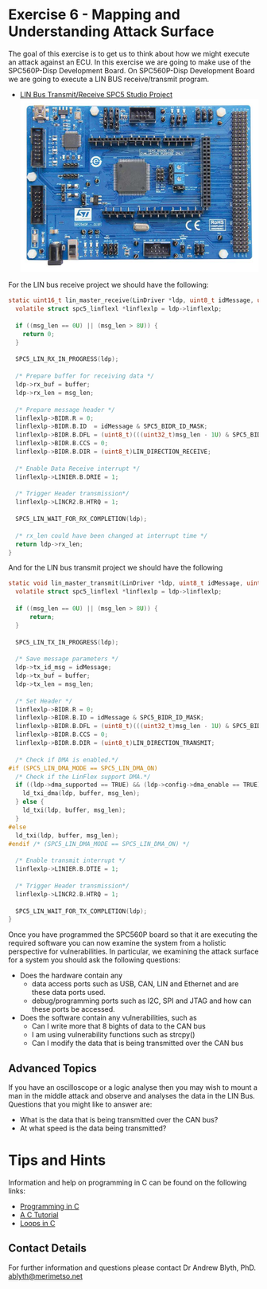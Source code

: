 # Exercise 6 - Mapping and Understanding Attack Surface

The goal of this exercise is to get us to think about how we might execute an attack against an ECU. In this exercise we are going to make use of the SPC560P-Disp Development Board. On SPC560P-Disp Development Board we are going to execute a LIN BUS receive/transmit program.

* [LIN Bus Transmit/Receive SPC5 Studio Project](https://github.com/Merimetso-Code/EmbeddedAutomotiveSecurity/blob/main/EXERCISE6.zip)
![SPC560P](2520506-40.jpg)

For the LIN bus receive project we should have the following:
```c
static uint16_t lin_master_receive(LinDriver *ldp, uint8_t idMessage, uint8_t *buffer, uint16_t msg_len) {
  volatile struct spc5_linflexl *linflexlp = ldp->linflexlp;

  if ((msg_len == 0U) || (msg_len > 8U)) {
    return 0;
  }

  SPC5_LIN_RX_IN_PROGRESS(ldp);

  /* Prepare buffer for receiving data */
  ldp->rx_buf = buffer;
  ldp->rx_len = msg_len;

  /* Prepare message header */
  linflexlp->BIDR.R = 0;
  linflexlp->BIDR.B.ID  = idMessage & SPC5_BIDR_ID_MASK;
  linflexlp->BIDR.B.DFL = (uint8_t)(((uint32_t)msg_len - 1U) & SPC5_BIDR_DFL_MASK); /* Configure DFL in BIDR */
  linflexlp->BIDR.B.CCS = 0;
  linflexlp->BIDR.B.DIR = (uint8_t)LIN_DIRECTION_RECEIVE;

  /* Enable Data Receive interrupt */
  linflexlp->LINIER.B.DRIE = 1;

  /* Trigger Header transmission*/
  linflexlp->LINCR2.B.HTRQ = 1;

  SPC5_LIN_WAIT_FOR_RX_COMPLETION(ldp);

  /* rx_len could have been changed at interrupt time */
  return ldp->rx_len;
}
```

And for the LIN bus transmit project we should have the following
```c
static void lin_master_transmit(LinDriver *ldp, uint8_t idMessage, uint8_t *buffer, uint16_t msg_len) {
  volatile struct spc5_linflexl *linflexlp = ldp->linflexlp;

  if ((msg_len == 0U) || (msg_len > 8U)) {
	  return;
  }

  SPC5_LIN_TX_IN_PROGRESS(ldp);

  /* Save message parameters */
  ldp->tx_id_msg = idMessage;
  ldp->tx_buf = buffer;
  ldp->tx_len = msg_len;

  /* Set Header */
  linflexlp->BIDR.R = 0;
  linflexlp->BIDR.B.ID = idMessage & SPC5_BIDR_ID_MASK;
  linflexlp->BIDR.B.DFL = (uint8_t)(((uint32_t)msg_len - 1U) & SPC5_BIDR_DFL_MASK); /* Configure DFL in BIDR */
  linflexlp->BIDR.B.CCS = 0;
  linflexlp->BIDR.B.DIR = (uint8_t)LIN_DIRECTION_TRANSMIT;

  /* Check if DMA is enabled.*/
#if (SPC5_LIN_DMA_MODE == SPC5_LIN_DMA_ON)
  /* Check if the LinFlex support DMA.*/
  if ((ldp->dma_supported == TRUE) && (ldp->config->dma_enable == TRUE)) {
    ld_txi_dma(ldp, buffer, msg_len);
  } else {
    ld_txi(ldp, buffer, msg_len);
  }
#else
  ld_txi(ldp, buffer, msg_len);
#endif /* (SPC5_LIN_DMA_MODE == SPC5_LIN_DMA_ON) */

  /* Enable transmit interrupt */
  linflexlp->LINIER.B.DTIE = 1;

  /* Trigger Header transmission*/
  linflexlp->LINCR2.B.HTRQ = 1;

  SPC5_LIN_WAIT_FOR_TX_COMPLETION(ldp);
}
```

Once you have programmed the SPC560P board so that it are executing the required software you can now examine the system from a holistic perspective for vulnerabilities. In particular, we examining the attack surface for a system you should ask the following questions:

* Does the hardware contain any
    * data access ports such as USB, CAN, LIN and Ethernet and are these data ports used.
    * debug/programming ports such as I2C, SPI and JTAG and how can these ports be accessed.
* Does the software contain any vulnerabilities, such as
    * Can I write more that 8 bights of data to the CAN bus
    * I am using vulnerability functions such as strcpy()
    * Can I modify the data that is being transmitted over the CAN bus

## Advanced Topics

If you have an oscilloscope or a logic analyse then you may wish to mount a man in the middle attack and observe and analyses the data in the LIN Bus. Questions that you might like to answer are:

* What is the data that is being transmitted over the CAN bus?
* At what speed is the data being transmitted?

# Tips and Hints
Information and help on programming in C can be found on the following links:
* [Programming in C](https://beginnersbook.com/2014/01/c-program-structure/)
* [A C Tutorial](https://www.cprogramming.com/tutorial/c-tutorial.html?inl=nv)
* [Loops in C](https://www.tutorialspoint.com/cprogramming/c_loops.htm)

## Contact Details

For further information and questions please contact Dr Andrew Blyth, PhD. <ablyth@merimetso.net>
